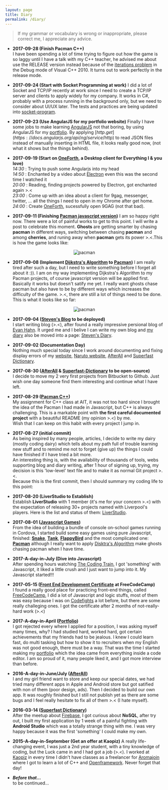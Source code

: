 ```yaml
---
layout: page
title: Diary
permalink: /diary/
---
```

>If my grammar or vocabulary is wrong or inappropriate, please correct me, I appreciate any advice.

- **2017-09-28 (Finish Pacman C++)**  
I have been spending a lot of time trying to figure out how the game is so laggy until I have a talk with my C++ teacher, he advised me about use the RELEASE version instead because of the [iterations problem](https://stackoverflow.com/questions/12631609/why-is-this-code-100-times-slower-in-debug) in the Debug mode of Visual C++ 2010. It turns out to work perfectly in the release mode.

- **2017-09-24 (Start with Socket Programming at work)**
I did a lot of Socket and TCP/IP recently at work since I need to create a TCP/IP server and clients to apply widely for my company. It works in C#, probably with a process running in the background only, but we need to consider about UI/UX later. The tests and practices are being updated into [socket-program](https://github.com/iamstevendao/socket-program).

- **2017-09-23 (Use AngularJS for my portfolio website)**
Finally I have some jobs to make learning [AngularJS](https://angularjs.org/) not that boring, by using AngularJS for my [portfolio](https://iamstevendao.github.io/portfolio/). By applying [$http.get](https://docs.angularjs.org/api/ng/service/$http) to read JSON files instead of manually inserting in HTML file, it looks really good now, (not what it shows but the things behind).

- **2017-09-19 (Start on [OneForth](https://github.com/iamstevendao/oneForth), a Desktop client for Everything I & you love)**  
*14:30* : Trying to push some Angularjs into my head  
*14:50* : Enchanted by a video about [Electron](https://github.com/electron/electron) even this was the second time I watched it  
*20:00* : Reading, finding projects powered by Electron, got enchanted again >.<  
*23:00* : Come up with an idea about a client for 9gag, messenger, twitter, ... all the things I need to open in my Chrome after get home.  
*24:00* : Create [OneForth](https://github.com/iamstevendao/oneForth), sucessfully open 9GAG (not that bad).
 
- **2017-09-11 (Finishing [Pacman javascript version](https://github.com/iamstevendao/pacman))**
I am so happy right now. There were a lot of painful works to get to this point. I will write a post to celebrate this moment. **Ghosts** are getting smarter by chasing **pacman** in different ways, switching between chasing **pacman** and among **cherries**, and runing away when **pacman** gets its power >.<.This is how the game looks like:

<p align="center">
<img alt="pacman" src="https://thumbs.gfycat.com/FantasticFondBarnowl-size_restricted.gif"/>
</p> 

- **2017-09-08 (Implement [Dijkstra's Algorithm](https://en.wikipedia.org/wiki/Dijkstra%27s_algorithm) to [Pacman](https://github.com/iamstevendao/pacman))**
I am really tired after such a day, but I need to write something before I forget all about it :)). I am on my way implementing Dijkstra's Algorithm to my Pacman projects, of course javascript version will be applied first.  
Basically it works but doesn't satify me yet. I really want ghosts chase pacman but also have to be by different ways which increases the difficulty of the game. >.<, there are still a lot of things need to be done.  
This is what it looks like so far:
<p align="center">
<img alt="pacman" src="https://thumbs.gfycat.com/QuickEveryAmericanbadger-size_restricted.gif"/>
</p>

- **2017-09-04 ([Steven's Blog](https://iamstevendao.github.io/blog) to be deployed)**  
I start writing blog (>.<), after found a really impressive persional blog of [Evan Hahn](http://evanhahn.com/). It urged me and I belive I can write my own blog and [my diary](https://github.com/iamstevendao/StevensStory) also be moved into a page: [Steven's Diary](https://iamstevendao.github.io/blog/diary/).  

- **2017-09-02 (Documentation Day)**  
Nothing much special today since I work around documenting and fixing display errors of my [website](https://iamstevendao.github.io/portfolio/), [Naruto website](https://github.com/iamstevendao/Naruto), [AfterAll](https://github.com/iamstevendao/AfterAll) and [Superfast Dictionary](https://github.com/iamstevendao/Superfast-Dictionary). 

- **2017-08-30 ([AfterAll](https://github.com/iamstevendao/AfterAll) & [Superfast-Dictionary](https://github.com/iamstevendao/Superfast-Dictionary) to be open-source)**  
I decide to move my 2 very first projects from Bitbucket to Github. Just wish one day someone find them interesting and continue what I have left.  

- **2017-08-29 ([Pacman C++](https://github.com/iamstevendao/pacman_cpp))**  
My assignment for C++ class at AIT, it was not too hard since I brought the idea of the Pacman I had made in Javascript, but C++ is always challenging. This is a markable point with **the first careful documented project** with a beautiful README (my opinion >.<) by me.  
Wish that I can keep on this habit with every project I jump in.  

- **2017-08-27 (initial commit)**  
As being inspired by many people, articles, I decide to write my dairy (mostly coding dairy) which tells about my path full of trouble learning new stuff and to remind me not to forget (give up) the things I could have finished if I have tried a bit more.  
An interesting thing is, with the availability of thousands of tools, webs supporting blog and diary writing, after 1 hour of signing up, trying, my decision is this 'low-level' text file and to make it as normal Git project >.<.  
Because this is the first commit, then I should summary my coding life to this point:

- **2017-08-20 (LiverStudio to Establish)**  
Establish **LiverStudio** with 1 member (it's me for your concern >.<) with the expectation of releasing 30+ projects named with Liverpool's players. Here is the list and status of them: [LiverStudio](https://docs.google.com/spreadsheets/d/1XN6vbJsW4zw5THmVj50cbXyvk0Mu7c9UZGtzwhKGZdQ/edit?usp=sharing).

- **2017-08-01 ([Javascript Games](https://repl.it/@iamstevendao))**  
From the idea of building a bundle of console on-school games running in Cordova, I started build some easy games using pure Javascript, finished: **[Snake](https://repl.it/Jo5Y/34)**, **[Tank](https://repl.it/Jr4p/1)**, **[FlappyBird](https://repl.it/Jrka/31)** and the most complicated one: **[Pacman](https://repl.it/Jv9c/32)** although I really want to apply [Disktra's Algorithm](https://en.wikipedia.org/wiki/Dijkstra%27s_algorithm) make ghosts chasing pacman when I have time.

- **2017-A-day-in-July (Dive into Javascript)**  
After spending hours watching [The Coding Train](https://www.youtube.com/user/shiffman), I got 'something' with Javascript, it liked a little crush and I just want to jump into it. My Javascript started!!!

- **2017-05-15 ([Front End Development Certificate](https://www.freecodecamp.org/iamstevendao/front-end-certification) at FreeCodeCamp)**  
I found a really good place for practicing front-end things, called [FreeCodeCamp](https://www.freecodecamp.org/), I did a lot of Javascript and logic stuffs, most of them was easy because I was on [Codefights](https://codefights.com/profile/steven_dao) a lot before, but there are some really challeging ones. I got the certificate after 2 months of not-really-hard work (>.<)

- **2017-A-day-in-April ([Portfolio](https://iamstevendao.github.io/portfolio/))**  
I got rejected every where I applied for a position, I was asking myself many times, why? I had studied hard, worked hard, got certain achievements that my friends had to be jealous. I knew I could learn fast, do multi tasking but how to show it to recruiters when my English was not good enough, there must be a way. That was the time I started making my [portfolio](https://iamstevendao.github.io/portfolio/) which the idea came from everything inside a code editor. I am so proud of it, many people liked it, and I got more interview than before.

- **2016-A-day-in-June/July ([AfterAll](https://github.com/iamstevendao/AfterAll))**  
I and my girl friend want to store and keep our special dates, we had tried many different apps in Apple and Android store but got satified with non of them (poor design, ads). Then I decided to build our own app. It was roughly finished but I still not publish yet as there are some bugs and I feel really hesitate to fix all of them >.< (I hate myself).

- **2016-03-14 ([Superfast Dictionary](https://play.google.com/store/apps/details?id=fukie.sieunhanhav))**  
After the meetup about [Firebase](https://firebase.google.com/), I got curious about **NoSQL**, after try out, I built my first application by 1 week of a painful fighting with **Android Studio** which was a totally strange thing with me. I was very happy because it was the first 'something' I could make my own.

- **2015-A-day-in-September (Get an offer at Kaopiz)**
A really life-changing event, I was just a 2nd year student, with a tiny knowledge of coding, but the Luck came in and I had got a job (>.<). I worked at [Kaopiz](http://kaopiz.com/ja/%E6%A0%AA%E5%BC%8F%E4%BC%9A%E7%A4%BE%E3%82%AB%E3%82%AA%E3%83%94%E3%83%BC%E3%82%BA/#) in every time I didn't have classes as a freelancer for [Aromajoin](https://aromajoin.com/) where I got to learn a lot of C++ and [Openframework](http://openframeworks.cc/). Never forget that day!

- ***Before that...***  
to be continued...
